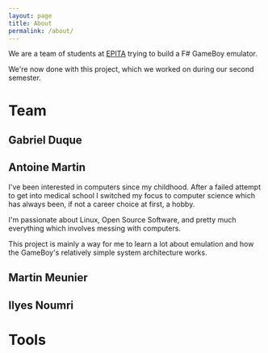 ```yaml
---
layout: page
title: About
permalink: /about/
---
```


We are a team of students at [EPITA](http://epita.fr) trying to build a F# GameBoy
emulator.

We're now done with this project, which we worked on during our second semester.

# Team

## Gabriel Duque

## Antoine Martin

I've been interested in computers since my childhood. After a failed attempt to
get into medical school I switched my focus to computer science which has always
been, if not a career choice at first, a hobby.

I'm passionate about Linux, Open Source Software, and pretty much everything which involves messing with computers.

This project is mainly a way for me to learn a lot about emulation and how the GameBoy's relatively simple system architecture works.

## Martin Meunier

## Ilyes Noumri

# Tools
